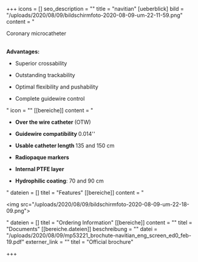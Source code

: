 +++
icons = []
seo_description = ""
title = "navitian"
[ueberblick]
bild = "/uploads/2020/08/09/bildschirmfoto-2020-08-09-um-22-11-59.png"
content = "<p>Coronary microcatheter</p><p></p><p><br><strong>Advantages:</strong></p><ul><li><p>Superior crossability</p></li><li><p>Outstanding trackability</p></li><li><p>Optimal flexibility and pushability</p></li><li><p>Complete guidewire control</p></li></ul>"
icon = ""
[[bereiche]]
content = "<ul><li><p><strong>Over the wire catheter </strong>(OTW) </p></li><li><p><strong>Guidewire compatibility </strong>0.014''</p></li><li><p><strong>Usable catheter length </strong>135 and 150 cm</p></li><li><p><strong>Radiopaque markers</strong></p></li><li><p><strong>Internal PTFE layer</strong></p></li><li><p><strong>Hydrophilic coating</strong>: 70 and 90 cm</p></li></ul>"
dateien = []
titel = "Features"
[[bereiche]]
content = "<p><img src=\"/uploads/2020/08/09/bildschirmfoto-2020-08-09-um-22-18-09.png\"></p>"
dateien = []
titel = "Ordering Information"
[[bereiche]]
content = ""
titel = "Documents"
[[bereiche.dateien]]
beschreibung = ""
datei = "/uploads/2020/08/09/mp53221_brochute-navitian_eng_screen_ed0_feb-19.pdf"
externer_link = ""
titel = "Official brochure"

+++
